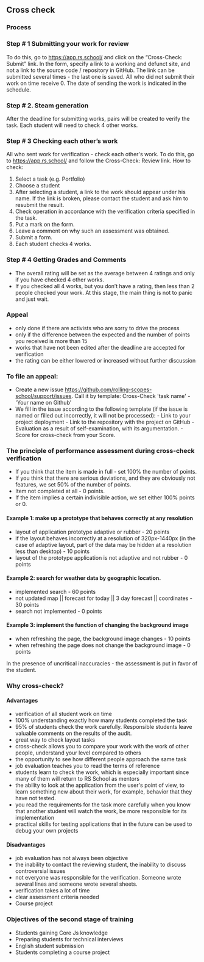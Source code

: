 ## Cross check
### Process

### Step # 1 Submitting your work for review

To do this, go to https://app.rs.school/ and click on the “Cross-Check: Submit” link. In the form, specify a link to a working and defunct site, and not a link to the source code / repository in GitHub. The link can be submitted several times - the last one is saved. All who did not submit their work on time receive 0. The date of sending the work is indicated in the schedule.

### Step # 2. Steam generation
After the deadline for submitting works, pairs will be created to verify the task. Each student will need to check 4 other works.

### Step # 3 Checking each other’s work
All who sent work for verification - check each other's work. To do this, go to https://app.rs.school/ and follow the Cross-Check: Review link. How to check:

1.	Select a task (e.g. Portfolio)
2.	Choose a student
3.	After selecting a student, a link to the work should appear under his name. If the link is broken, please contact the student and ask him to resubmit the result.
4.	Check operation in accordance with the verification criteria specified in the task.
5.	Put a mark on the form.
6.	Leave a comment on why such an assessment was obtained.
7.	Submit a form.
8.	Each student checks 4 works.

### Step # 4 Getting Grades and Comments
-	The overall rating will be set as the average between 4 ratings and only if you have checked 4 other works.
-	If you checked all 4 works, but you don’t have a rating, then less than 2 people checked your work. At this stage, the main thing is not to panic and just wait.
### Appeal
-	only done if there are activists who are sorry to drive the process
-	only if the difference between the expected and the number of points you received is more than 15
-	works that have not been edited after the deadline are accepted for verification
-	the rating can be either lowered or increased without further discussion
### To file an appeal:

-	Create a new issue https://github.com/rolling-scopes-school/support/issues. Call it by template: Cross-Check 'task name' - 'Your name on Github'
-	We fill in the issue according to the following template (if the issue is named or filled out incorrectly, it will not be processed):
        -	Link to your project deployment
        -	Link to the repository with the project on GitHub
        -	Evaluation as a result of self-examination, with its argumentation.
        -	Score for cross-check from your Score.

### The principle of performance assessment during cross-check verification
-	If you think that the item is made in full - set 100% the number of points.
-	If you think that there are serious deviations, and they are obviously not features, we set 50% of the number of points.
-	Item not completed at all - 0 points.
-	If the item implies a certain indivisible action, we set either 100% points or 0.
#### Example 1: make up a prototype that behaves correctly at any resolution

-	layout of application prototype adaptive or rubber - 20 points
-	if the layout behaves incorrectly at a resolution of 320px-1440px (in the case of adaptive layout, part of the data may be hidden at a resolution less than desktop) - 10 points
-	layout of the prototype application is not adaptive and not rubber - 0 points

#### Example 2: search for weather data by geographic location.

-	implemented search - 60 points
-	not updated map || forecast for today || 3 day forecast || coordinates - 30 points
-	search not implemented - 0 points
#### Example 3: implement the function of changing the background image

-	when refreshing the page, the background image changes - 10 points
-	when refreshing the page does not change the background image - 0 points

In the presence of uncritical inaccuracies - the assessment is put in favor of the student.

### Why cross-check?
#### Advantages
-	verification of all student work on time
-	100% understanding exactly how many students completed the task
-	95% of students check the work carefully. Responsible students leave valuable comments on the results of the audit.
-	great way to check layout tasks
-	cross-check allows you to compare your work with the work of other people, understand your level compared to others
-	the opportunity to see how different people approach the same task
-	job evaluation teaches you to read the terms of reference
-	students learn to check the work, which is especially important since many of them will return to RS School as mentors
-	the ability to look at the application from the user's point of view, to learn something new about their work, for example, behavior that they have not tested.
-	you read the requirements for the task more carefully when you know that another student will watch the work, be more responsible for its implementation
-	practical skills for testing applications that in the future can be used to debug your own projects
#### Disadvantages
-	job evaluation has not always been objective
-	the inability to contact the reviewing student, the inability to discuss controversial issues
-	not everyone was responsible for the verification. Someone wrote several lines and someone wrote several sheets.
-	verification takes a lot of time
-	clear assessment criteria needed
-	Course project
### Objectives of the second stage of training
-	Students gaining Core Js knowledge
-	Preparing students for technical interviews
-	English student submission
- Students completing a course project
